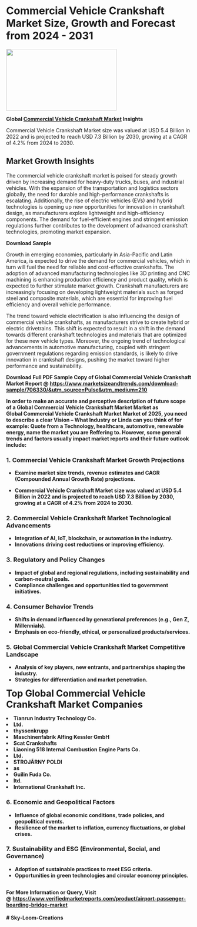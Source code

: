 <H1>Commercial Vehicle Crankshaft Market Size, Growth and Forecast from 2024 - 2031</H1><img class="aligncenter size-medium wp-image-584254" src="https://thirdeyenews.in/wp-content/uploads/2024/09/Global-Market-Research-300x168.jpeg" alt="" width="300" height="168" /><p><strong>Global&nbsp;<a href="https://www.marketsizeandtrends.com/download-sample/706330/&amp;utm_source=Pulse&amp;utm_medium=210">Commercial Vehicle Crankshaft Market</a> Insights</strong></p><p>Commercial Vehicle Crankshaft Market size was valued at USD 5.4 Billion in 2022 and is projected to reach USD 7.3 Billion by 2030, growing at a CAGR of 4.2% from 2024 to 2030.</p><p><h2>Market Growth Insights</h2> <p>The commercial vehicle crankshaft market is poised for steady growth driven by increasing demand for heavy-duty trucks, buses, and industrial vehicles. With the expansion of the transportation and logistics sectors globally, the need for durable and high-performance crankshafts is escalating. Additionally, the rise of electric vehicles (EVs) and hybrid technologies is opening up new opportunities for innovation in crankshaft design, as manufacturers explore lightweight and high-efficiency components. The demand for fuel-efficient engines and stringent emission regulations further contributes to the development of advanced crankshaft technologies, promoting market expansion.</p> <p><strong>Download Sample</strong></p> <p>Growth in emerging economies, particularly in Asia-Pacific and Latin America, is expected to drive the demand for commercial vehicles, which in turn will fuel the need for reliable and cost-effective crankshafts. The adoption of advanced manufacturing technologies like 3D printing and CNC machining is enhancing production efficiency and product quality, which is expected to further stimulate market growth. Crankshaft manufacturers are increasingly focusing on developing lightweight materials such as forged steel and composite materials, which are essential for improving fuel efficiency and overall vehicle performance.</p> <p>The trend toward vehicle electrification is also influencing the design of commercial vehicle crankshafts, as manufacturers strive to create hybrid or electric drivetrains. This shift is expected to result in a shift in the demand towards different crankshaft technologies and materials that are optimized for these new vehicle types. Moreover, the ongoing trend of technological advancements in automotive manufacturing, coupled with stringent government regulations regarding emission standards, is likely to drive innovation in crankshaft designs, pushing the market toward higher performance and sustainability.</p> <p><strong></p><p><span class=""><strong>Download Full PDF Sample Copy of Global Commercial Vehicle Crankshaft Market Report</strong> @ <a href="https://www.marketsizeandtrends.com/download-sample/706330/&amp;utm_source=Pulse&amp;utm_medium=210" target="_blank">https://www.marketsizeandtrends.com/download-sample/706330/&amp;utm_source=Pulse&amp;utm_medium=210</a></span></p><p>In order to make an accurate and perceptive description of future scope of a Global&nbsp;Commercial Vehicle Crankshaft Market Market as Global&nbsp;Commercial Vehicle Crankshaft Market Market of 2025, you need to describe a clear Vision &ndash; What Industry or Linda can you think of for example: Quote from a Technology, healthcare, automotive, renewable energy, name the market you are Reffering to. However, some general trends and factors usually impact market reports and their future outlook include:</p><h3>1.&nbsp;<strong>Commercial Vehicle Crankshaft Market Growth Projections</strong></h3><ul><li>Examine market size trends, revenue estimates and CAGR (Compounded Annual Growth Rate) projections.</li><li><p>Commercial Vehicle Crankshaft Market size was valued at USD 5.4 Billion in 2022 and is projected to reach USD 7.3 Billion by 2030, growing at a CAGR of 4.2% from 2024 to 2030.</p></li></ul><h3>2.&nbsp;<strong>Commercial Vehicle Crankshaft Market Technological Advancements</strong></h3><ul><li>Integration of AI, IoT, blockchain, or automation in the industry.</li><li>Innovations driving cost reductions or improving efficiency.</li></ul><h3>3.&nbsp;<strong>Regulatory and Policy Changes</strong></h3><ul><li>Impact of global and regional regulations, including sustainability and carbon-neutral goals.</li><li>Compliance challenges and opportunities tied to government initiatives.</li></ul><h3>4.&nbsp;<strong>Consumer Behavior Trends</strong></h3><ul><li>Shifts in demand influenced by generational preferences (e.g., Gen Z, Millennials).</li><li>Emphasis on eco-friendly, ethical, or personalized products/services.</li></ul><h3>5.&nbsp;<strong>Global Commercial Vehicle Crankshaft Market Competitive Landscape</strong></h3><ul><li>Analysis of key players, new entrants, and partnerships shaping the industry.</li><li>Strategies for differentiation and market penetration.</li></ul><p data-pm-slice="1 1 []"><span style="color: inherit; font-family: inherit; font-size: 25px;">Top Global Commercial Vehicle Crankshaft Market Companies</span></p><div class="" data-test-id=""><p><li>Tianrun Industry Technology Co.</li><li> Ltd.</li><li> thyssenkrupp</li><li> Maschinenfabrik Alfing Kessler GmbH</li><li> Scat Crankshafts</li><li> Liaoning 518 Internal Combustion Engine Parts Co.</li><li> Ltd.</li><li> STROJÃRNY POLDI</li><li> as</li><li> Guilin Fuda Co.</li><li>ltd.</li><li> International Crankshaft Inc.</li></p></div><h3>6.&nbsp;<strong>Economic and Geopolitical Factors</strong></h3><ul><li>Influence of global economic conditions, trade policies, and geopolitical events.</li><li>Resilience of the market to inflation, currency fluctuations, or global crises.</li></ul><h3>7.&nbsp;<strong>Sustainability and ESG (Environmental, Social, and Governance)</strong></h3><ul><li>Adoption of sustainable practices to meet ESG criteria.</li><li>Opportunities in green technologies and circular economy principles.</li></ul><h2><strong style="font-size: 14px;">For More Information or Query, Visit @&nbsp;</strong><a style="background-color: #ffffff; font-size: 14px;" href="https://www.marketsizeandtrends.com/report/commercial-vehicle-crankshaft-market/" target="_blank">https://www.verifiedmarketreports.com/product/airport-passenger-boarding-bridge-market</a></h2># Sky-Loom-Creations
